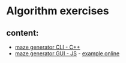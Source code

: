 # Algorithm exercises

## content:

- [maze generator CLI - C++](maze-generator-cpp/)
- [maze generator GUI - JS](maze-generator-js/) - [example online](https://krystofex.github.io/algorithm-exercises/maze-generator-js/)
